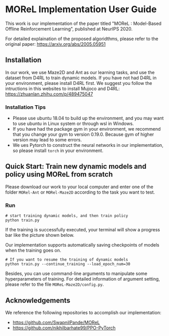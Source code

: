 # MOReL Implementation User Guide

This work is our implementation of the paper titled "MOReL : Model-Based Offline Reinforcement Learning", published at NeurIPS 2020.

For detailed explaination of the proposed algoridthms, please refer to the original paper: https://arxiv.org/abs/2005.05951

## Installation

In our work, we use Maze2D and Ant as our learning tasks, and use the dataset from D4RL to train dynamic models.
If you have not had D4RL in your environment, please install D4RL first. We suggest you follow the intructions in this websites to install Mujoco and D4RL:
https://zhuanlan.zhihu.com/p/489475047

### Installation Tips

- Please use ubuntu 18.04 to build up the environment, and you may want to use ubuntu in Linux system or through wsl in Windows.
- If you have had the package gym in your environment, we recommend that you change your gym to version 0.19.0. Because gym of higher version may lead to some errors.
- We ues Pytorch to construct the neural networks in our implementation, so please install `torch` in your environment.

## Quick Start: Train new dynamic models and policy using MOReL from scratch

Please download our work to your local computer and enter one of the folder `MORel-Ant` or `MORel-Maze2D` according to the task you want to test.

### Run
```shell
# start training dynamic models, and then train policy 
python train.py
```
If the training is successfully executed, your terminal will show a progress bar like the picture shown below.

Our implementation supports automatically saving checkpoints of models when the training goes on.  
```shell
# If you want to resume the training of dynamic models
python train.py --continue_training --load_epoch_num=30
```

Besides, you can use command-line arguments to manipulate some hyperparameters of training. For detailed information of argument setting, please refer to the file `MOReL-Maze2D/config.py`.

## Acknowledgements

We reference the following repositories to accomplish our implementation:
- https://github.com/SwapnilPande/MOReL
- https://github.com/nikhilbarhate99/PPO-PyTorch


